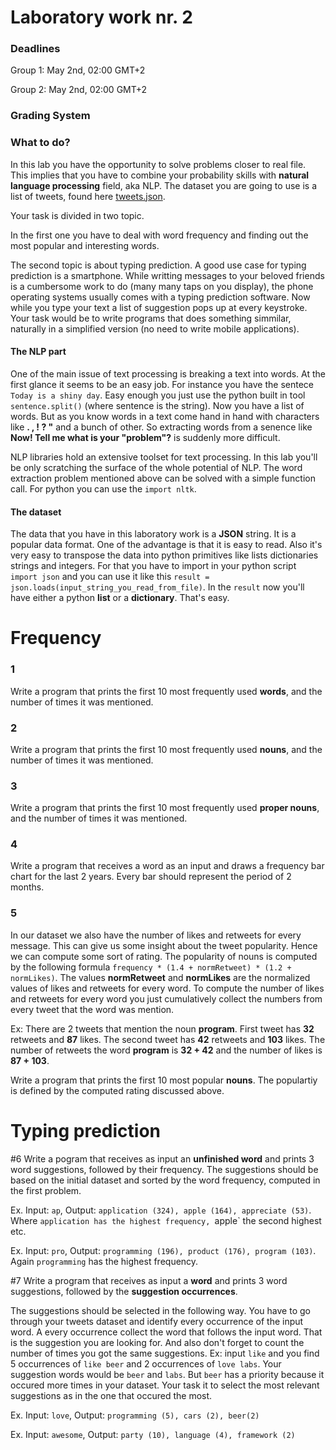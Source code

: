 # Laboratory work nr. 2

### Deadlines
Group 1: May 2nd, 02:00 GMT+2

Group 2: May 2nd, 02:00 GMT+2

### Grading System

### What to do?
In this lab you have the opportunity to solve problems closer to real file. This implies that you have to combine your probability skills with **natural language processing** field, aka NLP. The dataset you are going to use is a list of tweets, found here [tweets.json](www.example.com).

Your task is divided in two topic.

In the first one you have to deal with word frequency and finding out the most popular and interesting words.

The second topic is about typing prediction. A good use case for typing prediction is a smartphone. While writting messages to your beloved friends is a cumbersome work to do (many many taps on you display), the phone operating systems usually comes with a typing prediction software. Now while you type your text a list of suggestion pops up at every keystroke. Your task would be to write programs that does something simmilar, naturally in a simplified version (no need to write mobile applications).

#### The NLP part
One of the main issue of text processing is breaking a text into words. At the first glance it seems to be an easy job. For instance you have the sentece `Today is a shiny day`. Easy enough you just use the python built in tool `sentence.split()` (where sentence is the string). Now you have a list of words. But as you know words in a text come hand in hand with characters like **. , ! ? "** and a bunch of other. So extracting words from a senence like **Now! Tell me what is your "problem"?** is suddenly more difficult. 

NLP libraries hold an extensive toolset for text processing. In this lab you'll be only scratching the surface of the whole potential of NLP. The word extraction problem mentioned above can be solved with a simple function call. For python you can use the `import nltk`.

#### The dataset
The data that you have in this laboratory work is a **JSON** string. It is a popular data format. One of the advantage is that it is easy to read. Also it's very easy to transpose the data into python primitives like lists dictionaries strings and integers. For that you have to import in your python script `import json` and you can use it like this `result = json.loads(input_string_you_read_from_file)`. In the `result` now you'll have either a python **list** or a **dictionary**. That's easy.

# Frequency 

### 1
Write a program that prints the first 10 most frequently used **words**, and the number of times it was mentioned.

### 2
Write a program that prints the first 10 most frequently used **nouns**, and the number of times it was mentioned.

### 3
Write a program that prints the first 10 most frequently used **proper nouns**, and the number of times it was mentioned.

### 4
Write a program that receives a word as an input and draws a frequency bar chart for the last 2 years. Every bar should represent the period of 2 months.

### 5
In our dataset we also have the number of likes and retweets for every message. This can give us some insight about the tweet popularity. Hence we can compute some sort of rating. The popularity of nouns is computed by the following formula `frequency * (1.4 + normRetweet) * (1.2 + normLikes)`. The values **normRetweet** and **normLikes** are the normalized values of likes and retweets for every word. To compute the number of likes and retweets for every word you just cumulatively collect the numbers from every tweet that the word was mention.

Ex: There are 2 tweets that mention the noun **program**. First tweet has **32** retweets and **87** likes. The second tweet has **42** retweets and **103** likes. The number of retweets the word **program** is **32 + 42** and the number of likes is **87 + 103**.

Write a program that prints the first 10 most popular **nouns**. The populartiy is defined by the computed rating discussed above.

# Typing prediction

#6
Write a pogram that receives as input an **unfinished word** and prints 3 word suggestions, followed by their frequency. The suggestions should be based on the initial dataset and sorted by the word frequency, computed in the first problem.

Ex. Input: `ap`, Output: `application (324), apple (164), appreciate (53)`. Where `application has the highest frequency, `apple` the second highest etc. 

Ex. Input: `pro`, Output: `programming (196), product (176), program (103)`. Again `programming` has the highest frequency.

#7
Write a program that receives as input a **word** and prints 3 word suggestions, followed by the **suggestion occurrences**.


The suggestions should be selected in the following way. You have to go through your tweets dataset and identify every occurrence of the input word. A every occurrence collect the word that follows the input word. That is the suggestion you are looking for. And also don't forget to count the number of times you got the same suggestions. Ex: input `like` and you find 5 occurrences of `like beer` and 2 occurrences of `love labs`. Your suggestion words would be `beer` and `labs`. But `beer` has a priority because it occured more times in your dataset. Your task it to select the most relevant suggestions as in the one that occured the most.

Ex. Input: `love`, Output: `programming (5), cars (2), beer(2)`

Ex. Input: `awesome`, Output: `party (10), language (4), framework (2)`
